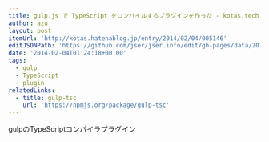 ```yaml
---
title: gulp.js で TypeScript をコンパイルするプラグインを作った - kotas.tech
author: azu
layout: post
itemUrl: 'http://kotas.hatenablog.jp/entry/2014/02/04/005146'
editJSONPath: 'https://github.com/jser/jser.info/edit/gh-pages/data/2014/02/index.json'
date: '2014-02-04T01:24:18+00:00'
tags:
  - gulp
  - TypeScript
  - plugin
relatedLinks:
  - title: gulp-tsc
    url: 'https://npmjs.org/package/gulp-tsc'
---
```

gulpのTypeScriptコンパイラプラグイン
